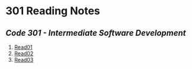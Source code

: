 # **301 Reading Notes**

## *Code 301 - Intermediate Software Development*

1. [Read01](./read01.md)
2. [Read02](./read02.md)
3. [Read03](./read03.md)
